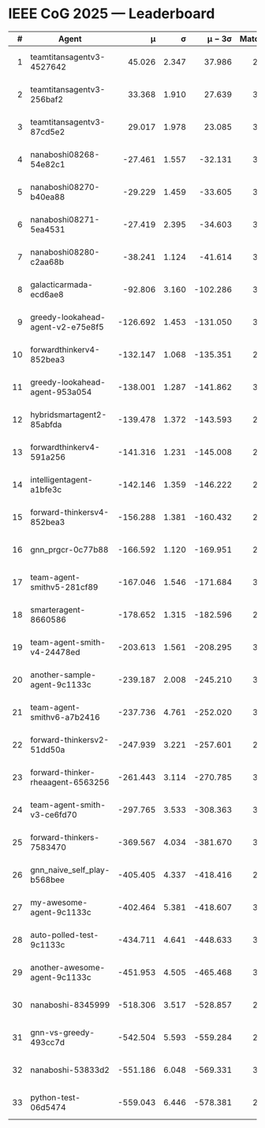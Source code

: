 # IEEE CoG 2025 — Leaderboard

| # | Agent | μ | σ | μ − 3σ | Matches | Updated |
|---:|---|---:|---:|---:|---:|---|
| 1 | teamtitansagentv3-4527642 | 45.026 | 2.347 | 37.986 | 2716 | 2025-09-01 18:01 |
| 2 | teamtitansagentv3-256baf2 | 33.368 | 1.910 | 27.639 | 3214 | 2025-09-01 18:01 |
| 3 | teamtitansagentv3-87cd5e2 | 29.017 | 1.978 | 23.085 | 3098 | 2025-09-01 18:01 |
| 4 | nanaboshi08268-54e82c1 | -27.461 | 1.557 | -32.131 | 3340 | 2025-09-01 18:01 |
| 5 | nanaboshi08270-b40ea88 | -29.229 | 1.459 | -33.605 | 3380 | 2025-09-01 18:01 |
| 6 | nanaboshi08271-5ea4531 | -27.419 | 2.395 | -34.603 | 3060 | 2025-09-01 18:01 |
| 7 | nanaboshi08280-c2aa68b | -38.241 | 1.124 | -41.614 | 3440 | 2025-09-01 18:01 |
| 8 | galacticarmada-ecd6ae8 | -92.806 | 3.160 | -102.286 | 3060 | 2025-09-01 18:01 |
| 9 | greedy-lookahead-agent-v2-e75e8f5 | -126.692 | 1.453 | -131.050 | 3548 | 2025-09-01 18:01 |
| 10 | forwardthinkerv4-852bea3 | -132.147 | 1.068 | -135.351 | 2623 | 2025-09-01 18:01 |
| 11 | greedy-lookahead-agent-953a054 | -138.001 | 1.287 | -141.862 | 3408 | 2025-09-01 18:01 |
| 12 | hybridsmartagent2-85abfda | -139.478 | 1.372 | -143.593 | 2662 | 2025-09-01 18:01 |
| 13 | forwardthinkerv4-591a256 | -141.316 | 1.231 | -145.008 | 2486 | 2025-09-01 18:01 |
| 14 | intelligentagent-a1bfe3c | -142.146 | 1.359 | -146.222 | 2875 | 2025-09-01 18:01 |
| 15 | forward-thinkersv4-852bea3 | -156.288 | 1.381 | -160.432 | 2523 | 2025-09-01 18:01 |
| 16 | gnn_prgcr-0c77b88 | -166.592 | 1.120 | -169.951 | 2620 | 2025-09-01 18:01 |
| 17 | team-agent-smithv5-281cf89 | -167.046 | 1.546 | -171.684 | 3140 | 2025-09-01 18:01 |
| 18 | smarteragent-8660586 | -178.652 | 1.315 | -182.596 | 2599 | 2025-09-01 18:01 |
| 19 | team-agent-smith-v4-24478ed | -203.613 | 1.561 | -208.295 | 3420 | 2025-09-01 18:01 |
| 20 | another-sample-agent-9c1133c | -239.187 | 2.008 | -245.210 | 3360 | 2025-09-01 18:01 |
| 21 | team-agent-smithv6-a7b2416 | -237.736 | 4.761 | -252.020 | 3460 | 2025-09-01 18:01 |
| 22 | forward-thinkersv2-51dd50a | -247.939 | 3.221 | -257.601 | 2854 | 2025-09-01 18:01 |
| 23 | forward-thinker-rheaagent-6563256 | -261.443 | 3.114 | -270.785 | 3534 | 2025-09-01 18:01 |
| 24 | team-agent-smith-v3-ce6fd70 | -297.765 | 3.533 | -308.363 | 3000 | 2025-09-01 18:01 |
| 25 | forward-thinkers-7583470 | -369.567 | 4.034 | -381.670 | 3100 | 2025-09-01 18:01 |
| 26 | gnn_naive_self_play-b568bee | -405.405 | 4.337 | -418.416 | 2020 | 2025-09-01 18:01 |
| 27 | my-awesome-agent-9c1133c | -402.464 | 5.381 | -418.607 | 3340 | 2025-09-01 18:01 |
| 28 | auto-polled-test-9c1133c | -434.711 | 4.641 | -448.633 | 3360 | 2025-09-01 18:01 |
| 29 | another-awesome-agent-9c1133c | -451.953 | 4.505 | -465.468 | 3280 | 2025-09-01 18:01 |
| 30 | nanaboshi-8345999 | -518.306 | 3.517 | -528.857 | 2940 | 2025-09-01 18:01 |
| 31 | gnn-vs-greedy-493cc7d | -542.504 | 5.593 | -559.284 | 2860 | 2025-09-01 18:01 |
| 32 | nanaboshi-53833d2 | -551.186 | 6.048 | -569.331 | 3060 | 2025-09-01 18:01 |
| 33 | python-test-06d5474 | -559.043 | 6.446 | -578.381 | 2480 | 2025-09-01 18:01 |
